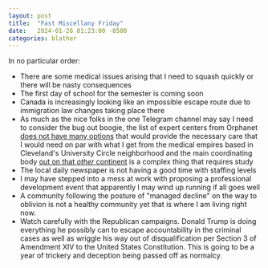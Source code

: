 ```yaml
---
layout: post
title:  "Fast Miscellany Friday"
date:   2024-01-26 01:23:00 -0500
categories: blather
---
```

In no particular order:

+ There are some medical issues arising that I need to squash quickly or there will be nasty consequences
+ The first day of school for the semester is coming soon
+ Canada is increasingly looking like an impossible escape route due to immigration law changes taking place there
+ As much as the nice folks in the one Telegram channel may say I need to consider the bug out boogie, the list of expert centers from Orphanet [does not have many options](https://www.orpha.net/consor/cgi-bin/Clinics_Search.php?Clinics_Clinics_Search_ActivitiesList_Sort=null&lng=EN&type_list=clinics_search_simple_shd&data_id=21218&Disease%28s%29%2Fgroup_of_diseases=PTEN-hamartoma-tumor-syndrome&title=PTEN+hamartoma+tumor+syndrome&search=Clinics_Search_Simple&ChdId=21218&Clinics_Clinics_Search_diseaseGroup=PTEN-hamartoma-tumor-syndrome&Clinics_Clinics_Search_diseaseType=Pat&Clinics_Clinics_Search_CnsType=n&Clinics_Clinics_Search_age=Adult&Clinics_Clinics_Search_country=NN&Clinics_Clinics_Search_referenceCenter=on&Clinics_Clinics_Search_GeographicType=null) that would provide the necessary care that I would need on par with what I get from the medical empires based in Cleveland's University Circle neighborhood and the main coordinating body [out on that *other* continent](https://rarevoices.org.au) is a complex thing that requires study
+ The local daily newspaper is not having a good time with staffing levels
+ I may have stepped into a mess at work with proposing a professional development event that apparently I may wind up running if all goes well
+ A community following the posture of "managed decline" on the way to oblivion is not a healthy community yet that is where I am living right now.
+ Watch carefully with the Republican campaigns.  Donald Trump is doing everything he possibly can to escape accountability in the criminal cases as well as wriggle his way out of disqualification per Section 3 of Amendment XIV to the United States Constitution.  This is going to be a year of trickery and deception being passed off as normalcy.
